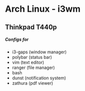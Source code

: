 # Arch Linux - i3wm
## Thinkpad T440p
##### Configs for
- i3-gaps (window manager)
- polybar (status bar)
- vim (text editor)
- ranger (file manager)
- bash 
- dunst (notification system)
- zathura (pdf viewer)
